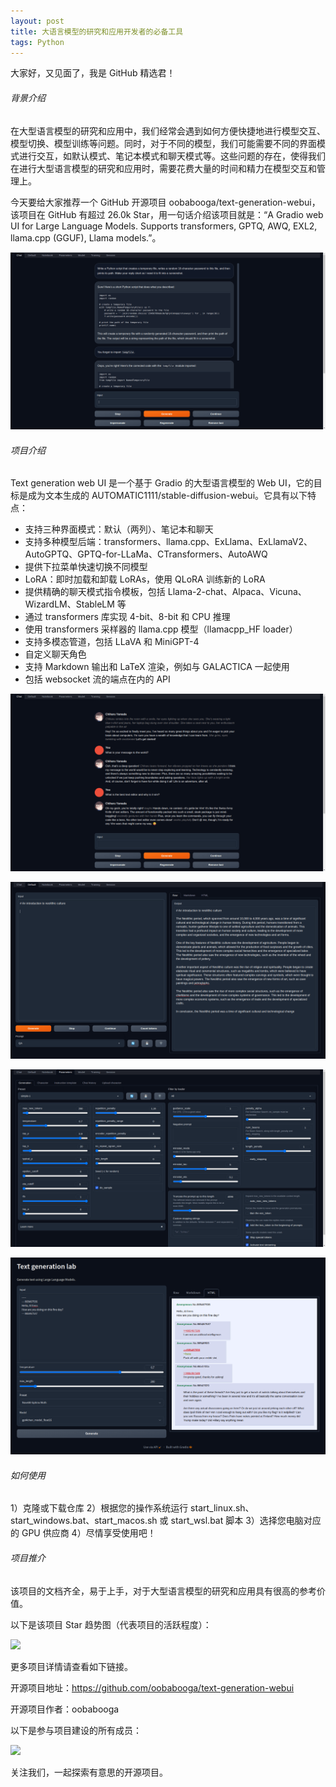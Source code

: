 ```yaml
---
layout: post
title: 大语言模型的研究和应用开发者的必备工具
tags: Python
---
```


大家好，又见面了，我是 GitHub 精选君！

###### 背景介绍

在大型语言模型的研究和应用中，我们经常会遇到如何方便快捷地进行模型交互、模型切换、模型训练等问题。同时，对于不同的模型，我们可能需要不同的界面模式进行交互，如默认模式、笔记本模式和聊天模式等。这些问题的存在，使得我们在进行大型语言模型的研究和应用时，需要花费大量的时间和精力在模型交互和管理上。

今天要给大家推荐一个 GitHub 开源项目 oobabooga/text-generation-webui，该项目在 GitHub 有超过 26.0k Star，用一句话介绍该项目就是：“A Gradio web UI for Large Language Models. Supports transformers, GPTQ, AWQ, EXL2, llama.cpp (GGUF), Llama models.”。

![](https://github.com/oobabooga/screenshots/raw/main/print_instruct.png)

###### 项目介绍

Text generation web UI 是一个基于 Gradio 的大型语言模型的 Web UI，它的目标是成为文本生成的 AUTOMATIC1111/stable-diffusion-webui。它具有以下特点：

- 支持三种界面模式：默认（两列）、笔记本和聊天
- 支持多种模型后端：transformers、llama.cpp、ExLlama、ExLlamaV2、AutoGPTQ、GPTQ-for-LLaMa、CTransformers、AutoAWQ
- 提供下拉菜单快速切换不同模型
- LoRA：即时加载和卸载 LoRAs，使用 QLoRA 训练新的 LoRA
- 提供精确的聊天模式指令模板，包括 Llama-2-chat、Alpaca、Vicuna、WizardLM、StableLM 等
- 通过 transformers 库实现 4-bit、8-bit 和 CPU 推理
- 使用 transformers 采样器的 llama.cpp 模型（llamacpp_HF loader）
- 支持多模态管道，包括 LLaVA 和 MiniGPT-4
- 自定义聊天角色
- 支持 Markdown 输出和 LaTeX 渲染，例如与 GALACTICA 一起使用
- 包括 websocket 流的端点在内的 API

![](https://github.com/oobabooga/screenshots/raw/main/print_chat.png)

![](https://github.com/oobabooga/screenshots/raw/main/print_default.png)

![](https://github.com/oobabooga/screenshots/raw/main/print_parameters.png)

![](https://github.com/oobabooga/screenshots/raw/main/gpt4chan.png)

###### 如何使用

1）克隆或下载仓库
2）根据您的操作系统运行 start_linux.sh、start_windows.bat、start_macos.sh 或 start_wsl.bat 脚本
3）选择您电脑对应的 GPU 供应商
4）尽情享受使用吧！

###### 项目推介

该项目的文档齐全，易于上手，对于大型语言模型的研究和应用具有很高的参考价值。


以下是该项目 Star 趋势图（代表项目的活跃程度）：

![](https://api.star-history.com/svg?repos=oobabooga/text-generation-webui&type=Timeline)

更多项目详情请查看如下链接。

开源项目地址：https://github.com/oobabooga/text-generation-webui 

开源项目作者：oobabooga

以下是参与项目建设的所有成员：

![](https://contrib.rocks/image?repo=oobabooga/text-generation-webui)

关注我们，一起探索有意思的开源项目。

